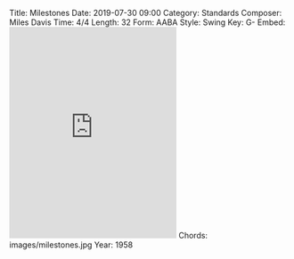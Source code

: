 Title: Milestones
Date: 2019-07-30 09:00
Category: Standards
Composer: Miles Davis
Time: 4/4
Length: 32
Form: AABA
Style: Swing
Key: G-
Embed: <iframe src="https://open.spotify.com/embed/playlist/6iQKsxKm7Aa0ahc3iKnWXM" width="300" height="380" frameborder="0" allowtransparency="true" allow="encrypted-media"></iframe>
Chords: images/milestones.jpg
Year: 1958
